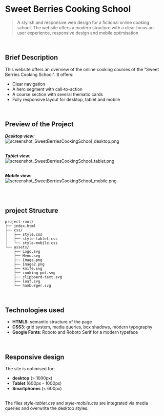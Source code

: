 # Sweet Berries Cooking School

>A stylish and responsive web design for a fictional online cooking school. The website offers a modern structure with a clear focus on user experience, responsive design and mobile optimisation.

<br>

## Brief Description

<p>This website offers an overview of the online cooking courses of the "Sweet Berries Cooking School". It offers:</p>
<ul>
    <li>Clear navigation
    <li>A hero segment with call-to-action
    <li>A course section with several thematic cards
    <li>Fully responsive layout for desktop, tablet and mobile
</ul>

<br>

## Preview of the Project

**_Desktop view:_**
<br>![screenshot_SweetBerriesCookingSchool_desktop.png](screenshots/screenshot_SweetBerriesCookingSchool_desktop.png)

<br>**_Tablet view:_**
<br>![screenshot_SweetBerriesCookingSchool_tablet.png](screenshots/screenshot_SweetBerriesCookingSchool_tablet.png)

<br>**_Mobile view:_**
<br>![screenshot_SweetBerriesCookingSchool_mobile.png](screenshots/screenshot_SweetBerriesCookingSchool_mobile.png)

<br><br>

## project Structure
```
project-root/
├── index.html
├── css/
│   ├── style.css
│   ├── style-tablet.css
│   └── style-mobile.css
└── assets/
    ├── Logo.svg
    ├── Menu.svg
    ├── Image.png
    ├── Image2.png
    ├── knife.svg
    ├── cooking-pot.svg
    ├── clipboard-text.svg
    ├── leaf.svg
    └── hamburger.svg
```

<br>

## Technologies used
- **HTML5**: semantic structure of the page
- **CSS3**: grid system, media queries, box shadows, modern typography
- **Google Fonts**: Roboto and Roboto Serif for a modern typeface

<br>

## Responsive design
The site is optimised for:
- **desktop** (> 1000px)
- **Tablet** (600px - 1000px)
- **Smartphones** (< 600px)

<br>
The files <em>style-tablet.css</em> and <em>style-mobile.css</em> are integrated via media queries and overwrite the desktop styles.